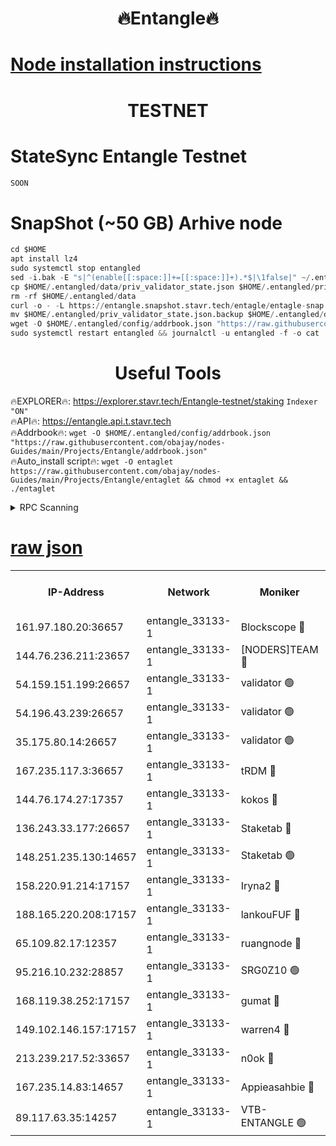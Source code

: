 <h1 align="center"> 🔥Entangle🔥</h1>

[Node installation instructions](https://github.com/obajay/nodes-Guides/tree/main/Projects/Entangle)
=

<h1 align="center"> TESTNET</h1>

# StateSync Entangle Testnet
```python
SOON
```
# SnapShot (~50 GB) Arhive node
```python
cd $HOME
apt install lz4
sudo systemctl stop entangled
sed -i.bak -E "s|^(enable[[:space:]]+=[[:space:]]+).*$|\1false|" ~/.entangled/config/config.toml
cp $HOME/.entangled/data/priv_validator_state.json $HOME/.entangled/priv_validator_state.json.backup
rm -rf $HOME/.entangled/data
curl -o - -L https://entangle.snapshot.stavr.tech/entagle/entagle-snap.tar.lz4 | lz4 -c -d - | tar -x -C $HOME/.entangled --strip-components 2
mv $HOME/.entangled/priv_validator_state.json.backup $HOME/.entangled/data/priv_validator_state.json
wget -O $HOME/.entangled/config/addrbook.json "https://raw.githubusercontent.com/obajay/nodes-Guides/main/Projects/Entangle/addrbook.json"
sudo systemctl restart entangled && journalctl -u entangled -f -o cat
```
 <h1 align="center"> Useful Tools</h1>
 
🔥EXPLORER🔥: https://explorer.stavr.tech/Entangle-testnet/staking        `Indexer "ON"` \
🔥API🔥:      https://entangle.api.t.stavr.tech \
🔥Addrbook🔥: ```wget -O $HOME/.entangled/config/addrbook.json "https://raw.githubusercontent.com/obajay/nodes-Guides/main/Projects/Entangle/addrbook.json"``` \
🔥Auto_install script🔥:  `wget -O entaglet https://raw.githubusercontent.com/obajay/nodes-Guides/main/Projects/Entangle/entaglet && chmod +x entaglet && ./entaglet`


<details>
<summary>RPC Scanning</summary>

<h2 align="center"> We scan nodes in real time every 4 hours. And we provide the final result of RPC endpoints.
We cannot influence the operation of these nodes in any way. </h2>


```python
If Voting Power is higher than 0 --> then the Node is a validator of the network and may be subject to attack and be a potential threat to the chain.
```
```python
We marked such validators with a red symbol
```

</details>

[raw json](https://rpc-check.entangt.stavr.tech/entangt/rpc-entangt-result.json)
=


<table><tr><th>IP-Address</th><th>Network</th><th>Moniker</th><th>Latest Block Height</th><th>Earliest Block Height</th><th>Catching Up</th><th>Tx Index</th><th>Voting Power</th><th>Scan Time</th></tr><tr><td>161.97.180.20:36657</td><td>entangle_33133-1</td><td>Blockscope 🔴</td><td>1172333</td><td>1</td><td>False</td><td>off</td><td>259586473635098</td><td>2023-12-17T18:50:42.578546634UTC</td></tr><tr><td>144.76.236.211:23657</td><td>entangle_33133-1</td><td>[NODERS]TEAM 🔴</td><td>1172335</td><td>1</td><td>False</td><td>off</td><td>47049700500000000</td><td>2023-12-17T18:50:53.128463300UTC</td></tr><tr><td>54.159.151.199:26657</td><td>entangle_33133-1</td><td>validator 🟢</td><td>1172336</td><td>1</td><td>False</td><td>on</td><td>0</td><td>2023-12-17T18:51:00.484545091UTC</td></tr><tr><td>54.196.43.239:26657</td><td>entangle_33133-1</td><td>validator 🟢</td><td>1112137</td><td>1</td><td>False</td><td>on</td><td>0</td><td>2023-12-17T18:51:01.116129492UTC</td></tr><tr><td>35.175.80.14:26657</td><td>entangle_33133-1</td><td>validator 🟢</td><td>1172337</td><td>1</td><td>False</td><td>on</td><td>0</td><td>2023-12-17T18:51:02.419743649UTC</td></tr><tr><td>167.235.117.3:36657</td><td>entangle_33133-1</td><td>tRDM 🔴</td><td>1172337</td><td>1</td><td>False</td><td>on</td><td>56719660338000</td><td>2023-12-17T18:51:02.716430743UTC</td></tr><tr><td>144.76.174.27:17357</td><td>entangle_33133-1</td><td>kokos 🔴</td><td>1172335</td><td>145001</td><td>False</td><td>on</td><td>89890100000000</td><td>2023-12-17T18:50:49.956604552UTC</td></tr><tr><td>136.243.33.177:26657</td><td>entangle_33133-1</td><td>Staketab 🔴</td><td>1172336</td><td>660001</td><td>False</td><td>on</td><td>23111111100000</td><td>2023-12-17T18:50:55.471384826UTC</td></tr><tr><td>148.251.235.130:14657</td><td>entangle_33133-1</td><td>Staketab 🟢</td><td>1172333</td><td>660801</td><td>False</td><td>on</td><td>0</td><td>2023-12-17T18:50:42.275209439UTC</td></tr><tr><td>158.220.91.214:17157</td><td>entangle_33133-1</td><td>Iryna2 🔴</td><td>1172337</td><td>704001</td><td>False</td><td>on</td><td>180890937000019</td><td>2023-12-17T18:51:01.516504712UTC</td></tr><tr><td>188.165.220.208:17157</td><td>entangle_33133-1</td><td>lankouFUF 🔴</td><td>1172334</td><td>725001</td><td>False</td><td>on</td><td>180899900000002</td><td>2023-12-17T18:50:47.609794784UTC</td></tr><tr><td>65.109.82.17:12357</td><td>entangle_33133-1</td><td>ruangnode 🔴</td><td>1172334</td><td>806001</td><td>False</td><td>off</td><td>252606232826436</td><td>2023-12-17T18:50:42.950310744UTC</td></tr><tr><td>95.216.10.232:28857</td><td>entangle_33133-1</td><td>SRG0Z10 🟢</td><td>1172333</td><td>842001</td><td>False</td><td>off</td><td>0</td><td>2023-12-17T18:50:39.953630574UTC</td></tr><tr><td>168.119.38.252:17157</td><td>entangle_33133-1</td><td>gumat 🔴</td><td>1172334</td><td>962001</td><td>False</td><td>on</td><td>253013548351851</td><td>2023-12-17T18:50:47.280958695UTC</td></tr><tr><td>149.102.146.157:17157</td><td>entangle_33133-1</td><td>warren4 🔴</td><td>1172335</td><td>1054001</td><td>False</td><td>on</td><td>161480740514179</td><td>2023-12-17T18:50:52.846692812UTC</td></tr><tr><td>213.239.217.52:33657</td><td>entangle_33133-1</td><td>n0ok 🔴</td><td>1172336</td><td>1072336</td><td>False</td><td>off</td><td>46574292273662988</td><td>2023-12-17T18:50:59.796987062UTC</td></tr><tr><td>167.235.14.83:14657</td><td>entangle_33133-1</td><td>Appieasahbie 🔴</td><td>1172337</td><td>1076001</td><td>False</td><td>on</td><td>44568809900999996</td><td>2023-12-17T18:51:01.787674839UTC</td></tr><tr><td>89.117.63.35:14257</td><td>entangle_33133-1</td><td>VTB-ENTANGLE 🟢</td><td>1172335</td><td>1162001</td><td>False</td><td>off</td><td>0</td><td>2023-12-17T18:50:50.404374600UTC</td></tr></table>
